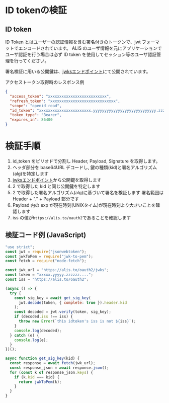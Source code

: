 
# ID tokenの検証

## ID token

ID Token とはユーザーの認証情報を含む署名付きのトークンで、jwt フォーマットでエンコードされています。
ALIS のユーザ情報を元にアプリケーションでユーザ認証を行う場合は必ず ID token を使用してセッション等のユーザ認証管理を行ってください。

署名検証に用いる公開鍵は、[jwksエンドポイント](https://alis.to/oauth2/jwks)にて公開されています。


アクセストークン取得時のレスポンス例
```json
{
  "access_token": "xxxxxxxxxxxxxxxxxxxxxxxxxx",
  "refresh_token": "xxxxxxxxxxxxxxxxxxxxxxxxxxxxx",
  "scope": "openid read",
  "id_token": "xxxxxxxxxxxxxxxxxxxxxxx.yyyyyyyyyyyyyyyyyyyyyyyyyyyy.zzzzzzzzzzzzzzzzz",
  "token_type": "Bearer",
  "expires_in": 86400
}
```

# 検証手順

1. id_token をピリオドで分割し Header, Payload, Signature を取得します。
2. ヘッダ部分を base64URL デコードし, 鍵の種類(kid)と署名アルゴリズム(alg)を特定します
3. [jwksエンドポイント](https://alis.to/oauth2/jwks)から公開鍵を取得します
4. 2 で取得した kid と同じ公開鍵を特定します
5. 2 で取得した署名アルゴリズム(alg)に基づいて署名を検証します 署名範囲は Header + "." + Payload 部分です
6. Payload 内の exp が現在時刻(UNIXタイム)が現在時刻より大きいことを確認します
7. iss の値が`https://alis.to/oauth2`であることを確認します

## 検証コード例 (JavaScript)

```javascript
"use strict";
const jwt = require("jsonwebtoken");
const jwkToPem = require("jwk-to-pem");
const fetch = require("node-fetch");

const jwk_url = "https://alis.to/oauth2/jwks";
const token = "xxxxx.yyyyy.zzzzzz....";
const iss = "https://alis.to/oauth2";

(async () => {
  try {
    const sig_key = await get_sig_key(
      jwt.decode(token, { complete: true }).header.kid
    );
    const decoded = jwt.verify(token, sig_key);
    if (decoded.iss !== iss) {
      throw new Error(`this idtoken's iss is not ${iss}`);
    }
    console.log(decoded);
  } catch (e) {
    console.log(e);
  }
})();

async function get_sig_key(kid) {
  const response = await fetch(jwk_url);
  const response_json = await response.json();
  for (const k of response_json.keys) {
    if (k.kid === kid) {
      return jwkToPem(k);
    }
  }
}
```
